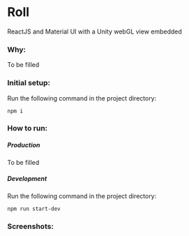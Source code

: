 # Roll
ReactJS and Material UI with a Unity webGL view embedded

### Why:
To be filled

### Initial setup:
Run the following command in the project directory:
```
npm i
```

### How to run:
##### Production
To be filled
##### Development
Run the following command in the project directory:
```
npm run start-dev
```

### Screenshots: